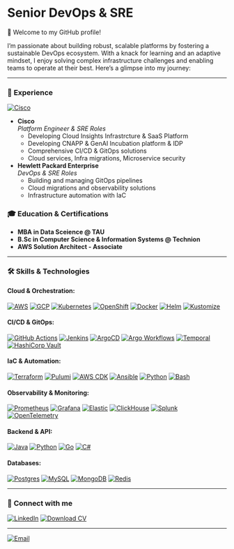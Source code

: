 # Senior DevOps & SRE

👋 Welcome to my GitHub profile!

I’m passionate about building robust, scalable platforms by fostering a sustainable DevOps ecosystem. With a knack for learning and an adaptive mindset, I enjoy solving complex infrastructure challenges and enabling teams to operate at their best. Here’s a glimpse into my journey:

---

### 💼 **Experience**
[![Cisco](https://img.shields.io/badge/cisco-%23049fd9.svg?style=flat&logo=cisco&logoColor=black)](https://cisco.com)
- **Cisco**  
  *Platform Engineer & SRE Roles*  
  - Developing Cloud Insights Infrastrcture & SaaS Platform 
  - Developing CNAPP & GenAI Incubation platform & IDP  
  - Comprehensive CI/CD & GitOps solutions  
  - Cloud services, Infra migrations, Microservice security  
- **Hewlett Packard Enterprise**  
  *DevOps & SRE Roles*  
  - Building and managing GitOps pipelines  
  - Cloud migrations and observability solutions  
  - Infrastructure automation with IaC

### 🎓 **Education & Certifications**  

- **MBA in Data Sceience @ TAU**
- **B.Sc in Computer Science & Information Systems @ Technion**
- **AWS Solution Architect - Associate**

---

### 🛠 **Skills & Technologies**

#### Cloud & Orchestration:
[![AWS](https://img.shields.io/badge/AWS-%23FF9900.svg?logo=amazon-web-services&logoColor=white)](https://aws.amazon.com/) 
[![GCP](https://img.shields.io/badge/GCP-4285F4?style=flat&logo=google-cloud&logoColor=white)](https://cloud.google.com/) 
[![Kubernetes](https://img.shields.io/badge/Kubernetes-326CE5?style=flat&logo=kubernetes&logoColor=white)](https://kubernetes.io/) 
[![OpenShift](https://img.shields.io/badge/OpenShift-E10000?style=flat&logo=redhat&logoColor=white)](https://www.openshift.com/) 
[![Docker](https://img.shields.io/badge/Docker-2496ED?style=flat&logo=docker&logoColor=white)](https://www.docker.com/) 
[![Helm](https://img.shields.io/badge/Helm-0F1689?style=flat&logo=helm&logoColor=white)](https://helm.sh/) 
[![Kustomize](https://img.shields.io/badge/Kustomize-7E7E7E?style=flat&logo=github&logoColor=white)](https://kustomize.io/)

#### CI/CD & GitOps:
[![GitHub Actions](https://img.shields.io/badge/GitHub_Actions-2088FF?style=flat&logo=github-actions&logoColor=white)](https://github.com/features/actions) 
[![Jenkins](https://img.shields.io/badge/Jenkins-D24939?style=flat&logo=jenkins&logoColor=white)](https://www.jenkins.io/) 
[![ArgoCD](https://img.shields.io/badge/ArgoCD-EF7B4D?style=flat&logo=argo&logoColor=white)](https://argo-cd.readthedocs.io/en/stable/) 
[![Argo Workflows](https://img.shields.io/badge/Argo_Workflows-EF7B4D?style=flat&logo=argo&logoColor=white)](https://argoproj.github.io/workflows/) 
[![Temporal](https://img.shields.io/badge/Temporal-2D3E50?style=flat&logo=temporal&logoColor=white)](https://temporal.io/) 
[![HashiCorp Vault](https://img.shields.io/badge/HashiCorp_Vault-2664A9?style=flat&logo=hashicorp&logoColor=white)](https://www.vaultproject.io/)

#### IaC & Automation:
[![Terraform](https://img.shields.io/badge/Terraform-623CE4?style=flat&logo=terraform&logoColor=white)](https://www.terraform.io/) 
[![Pulumi](https://img.shields.io/badge/Pulumi-623CE4?style=flat&logo=pulumi&logoColor=white)](https://www.pulumi.com/) 
[![AWS CDK](https://img.shields.io/badge/AWS_CDK-FF9900?style=flat&logo=amazon-web-services&logoColor=white)](https://aws.amazon.com/cdk/) 
[![Ansible](https://img.shields.io/badge/Ansible-EE0000?style=flat&logo=ansible&logoColor=white)](https://www.ansible.com/)
[![Python](https://img.shields.io/badge/Python-3776AB?style=flat&logo=python&logoColor=white)](https://www.python.org/) 
[![Bash](https://img.shields.io/badge/Bash-4EAA25?style=flat&logo=gnu-bash&logoColor=white)](https://www.gnu.org/software/bash/)

#### Observability & Monitoring:
[![Prometheus](https://img.shields.io/badge/Prometheus-E6522C?style=flat&logo=prometheus&logoColor=white)](https://prometheus.io/) 
[![Grafana](https://img.shields.io/badge/Grafana-F46800?style=flat&logo=grafana&logoColor=white)](https://grafana.com/) 
[![Elastic](https://img.shields.io/badge/Elastic-005571?style=flat&logo=elastic&logoColor=white)](https://www.elastic.co/) 
[![ClickHouse](https://img.shields.io/badge/ClickHouse-FFCC01?style=flat&logo=clickhouse&logoColor=white)](https://www.clickhouse.com/) 
[![Splunk](https://img.shields.io/badge/Splunk-000000?style=flat&logo=splunk&logoColor=white)](https://www.splunk.com/) 
[![OpenTelemetry](https://img.shields.io/badge/OpenTelemetry-3B49DF?style=flat&logo=opentelemetry&logoColor=white)](https://opentelemetry.io/)

#### Backend & API:
[![Java](https://img.shields.io/badge/Java-%23ED8B00.svg?logo=openjdk&logoColor=white)](https://www.java.com/) 
[![Python](https://img.shields.io/badge/Python-3776AB?style=flat&logo=python&logoColor=white)](https://www.python.org/) 
[![Go](https://img.shields.io/badge/Go-%2300ADD8.svg?&logo=go&logoColor=white)](https://go.dev/)
[![C#](https://img.shields.io/badge/C%23-239120?style=flat&logo=c-sharp&logoColor=white)](https://docs.microsoft.com/en-us/dotnet/csharp/) 


#### Databases:
[![Postgres](https://img.shields.io/badge/Postgres-%23316192.svg?logo=postgresql&logoColor=white)](https://www.postgresql.org/)
[![MySQL](https://img.shields.io/badge/MySQL-4479A1?logo=mysql&logoColor=fff)](https://www.mysql.com/)
[![MongoDB](https://img.shields.io/badge/MongoDB-%234ea94b.svg?logo=mongodb&logoColor=white)](https://www.mongodb.com/)
[![Redis](https://img.shields.io/badge/Redis-%23DD0031.svg?logo=redis&logoColor=white)](https://redis.io/)

---

### 🔗 **Connect with me**

[![LinkedIn](https://img.shields.io/badge/LinkedIn-0077B5?style=flat&logo=linkedin&logoColor=white)](https://www.linkedin.com/in/hna-khry) 
[![Download CV](https://img.shields.io/badge/Download%20CV-PDF-red?style=flat&logo=adobeacrobatreader&logoColor=white)](https://ln5.sync.com/dl/75353e880#754vyru8-8kxbb4e2-hpqbkmkj-ph27jdip)

---

[![Email](https://img.shields.io/badge/Email-contact%40hkhoury.dev-000000?style=flat&logo=maildotru&logoColor=white)](mailto:contact@hkhoury.dev)
